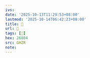 ```yaml
---
ivs:
date: '2025-10-13T11:29:53+08:00'
lastmod: '2025-10-14T06:42:23+08:00'
title: 󰣟
url: 󰣟
tags: [𦠄]
hex: 26804
src: GHZR
note:
---
```

